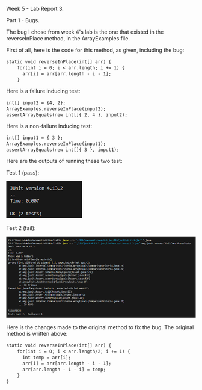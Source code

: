 Week 5 - Lab Report 3.

Part 1 - Bugs.

The bug I chose from week 4's lab is the one that existed in the reverseInPlace method, in the ArrayExamples file.

First of all, here is the code for this method, as given, including the bug:

```
static void reverseInPlace(int[] arr) {
    for(int i = 0; i < arr.length; i += 1) {
      arr[i] = arr[arr.length - i - 1];
    }
```

Here is a failure inducing test:

```
int[] input2 = {4, 2};
ArrayExamples.reverseInPlace(input2);
assertArrayEquals(new int[]{ 2, 4 }, input2);
```

Here is a non-failure inducing test:

```
int[] input1 = { 3 };
ArrayExamples.reverseInPlace(input1);
assertArrayEquals(new int[]{ 3 }, input1);
```

Here are the outputs of running these two test:

Test 1 (pass):

![Image](image2.PNG)

Test 2 (fail):

![Image](image.png)

Here is the changes made to the original method to fix the bug. The original method is written above:

```
static void reverseInPlace(int[] arr) {
    for(int i = 0; i < arr.length/2; i += 1) {
      int temp = arr[i];
      arr[i] = arr[arr.length - i - 1];
      arr[arr.length - 1 - i] = temp;
    }
}
```


